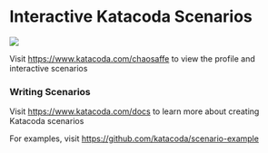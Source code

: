 # Interactive Katacoda Scenarios

[![](http://shields.katacoda.com/katacoda/chaosaffe/count.svg)](https://www.katacoda.com/chaosaffe "Get your profile on Katacoda.com")

Visit https://www.katacoda.com/chaosaffe to view the profile and interactive scenarios

### Writing Scenarios
Visit https://www.katacoda.com/docs to learn more about creating Katacoda scenarios

For examples, visit https://github.com/katacoda/scenario-example
